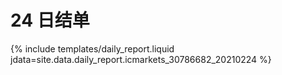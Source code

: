 # 24 日结单

{% include  templates/daily_report.liquid jdata=site.data.daily_report.icmarkets_30786682_20210224 %}